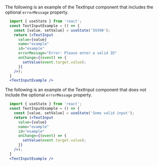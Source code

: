The following is an example of the TextInput component that includes the optional `errorMessage` property. 
```jsx
  import { useState } from 'react';
  const TextInputExample = () => {
    const [value, setValue] = useState('59390');
    return (<TextInput
      value={value}
      name="example"
      id="example"
      errorMessage="Error: Please enter a valid ID"
      onChange={(event) => {
        setValue(event.target.value);
      }}
    />);
  }
  <TextInputExample />
```

The following is an example of the TextInput component that does not include the optional `errorMessage` property. 
```jsx
  import { useState } from 'react';
  const TextInputExample = () => {
    const [value, setValue] = useState('Some valid input');
    return (<TextInput
      value={value}
      name="example"
      id="example"
      onChange={(event) => {
        setValue(event.target.value);
      }}
    />);
  }
  <TextInputExample />
```